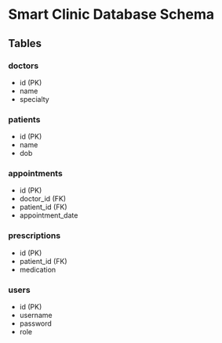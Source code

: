 # Smart Clinic Database Schema

## Tables

### doctors
- id (PK)
- name
- specialty

### patients
- id (PK)
- name
- dob

### appointments
- id (PK)
- doctor_id (FK)
- patient_id (FK)
- appointment_date

### prescriptions
- id (PK)
- patient_id (FK)
- medication

### users
- id (PK)
- username
- password
- role
